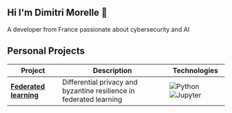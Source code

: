 ## Hi I'm Dimitri Morelle 👋
A developer from France passionate about cybersecurity and AI

## Personal Projects

| Project | Description | Technologies |
|---------|-------------|--------------|
| [**Federated learning**](https://github.com/DimitriMo/FederatedLearning/) | Differential privacy and byzantine resilience in federated learning | ![Python](https://img.shields.io/badge/Python-3776AB?style=for-the-badge&logo=python&logoColor=white) ![Jupyter](https://img.shields.io/badge/Jupyter-F37626?style=for-the-badge&logo=jupyter&logoColor=white) |



<!--
**DimitriMo/DimitriMo** is a ✨ _special_ ✨ repository because its `README.md` (this file) appears on your GitHub profile.

Here are some ideas to get you started:

- 🔭 I’m currently working on ...
- 🌱 I’m currently learning ...
- 👯 I’m looking to collaborate on ...
- 🤔 I’m looking for help with ...
- 💬 Ask me about ...
- 📫 How to reach me: ...
- 😄 Pronouns: ...
- ⚡ Fun fact: ...
-->
